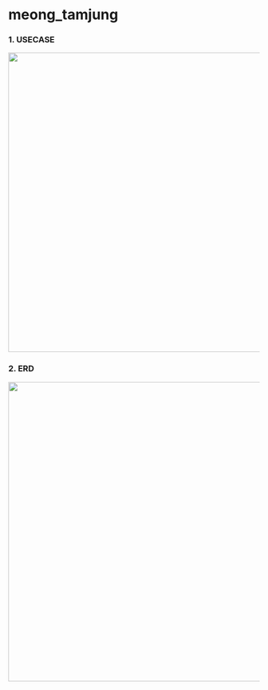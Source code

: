 # meong_tamjung

### 1. USECASE 
<img src="https://user-images.githubusercontent.com/84279479/125884232-8e3cb9c2-c15f-41fa-9cbd-3ce7c60c81f4.png" width="600">

### 2. ERD
<img src="https://github.com/sonyujin95/meong_tamjung/blob/main/images/ERD%20-v1.png?raw=true" width="600">
